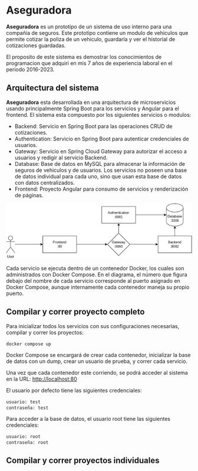 # Aseguradora

**Aseguradora** es un prototipo de un sistema de uso interno para una compañia de seguros. Este prototipo contiene un modulo de vehiculos que permite cotizar la poliza de un vehiculo, guardarla y ver el historial de cotizaciones guardadas.

El proposito de este sistema es demostrar los conocimientos de programacion que adquiri en mis 7 años de experiencia laboral en el periodo 2016-2023.

## Arquitectura del sistema

**Aseguradora** esta desarrollada en una arquitectura de microservicios usando principalmente Spring Boot para los servicios y Angular para el frontend. El sistema esta compuesto por los siguientes servicios o modulos:

* Backend: Servicio en Spring Boot para las operaciones CRUD de cotizaciones.
* Authentication: Servicio en Spring Boot para autenticar credenciales de usuarios.
* Gateway: Servicio en Spring Cloud Gateway para autorizar el acceso a usuarios y redigir al servicio Backend.
* Database: Base de datos en MySQL para almacenar la información de seguros de vehiculos y de usuarios. Los servicios no poseen una base de datos individual para cada uno, sino que usan esta base de datos con datos centralizados.
* Frontend: Proyecto Angular para consumo de servicios y renderización de páginas.

![](assets/01_Arquitectura.png)

Cada servicio se ejecuta dentro de un contenedor Docker, los cuales son administrados con Docker Compose. En el diagrama, el número que figura debajo del nombre de cada servicio corresponde al puerto asignado en Docker Compose, aunque internamente cada contenedor maneja su propio puerto.

## Compilar y correr proyecto completo

Para inicializar todos los servicios con sus configuraciones necesarias, compilar y correr los proyectos:

```
docker compose up
```

Docker Compose se encargará de crear cada contenedor, inicializar la base de datos con un dump, crear un usuario de prueba, y correr cada servicio.

Una vez que cada contenedor este corriendo, se podrá acceder al sistema en la URL: [http://localhost:80](http://localhost:80)

El usuario por defecto tiene las siguientes credenciales:
 
    usuario: test
    contraseña: test

Para acceder a la base de datos, el usuario root tiene las siguientes credenciales:

    usuario: root
    contraseña: root

## Compilar y correr proyectos individuales


